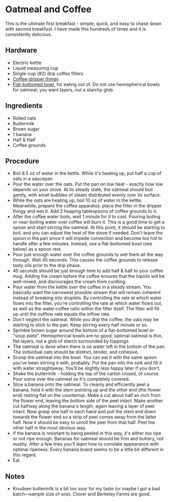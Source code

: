 # Oatmeal and Coffee

This is the ultimate first breakfast - simple, quick, and easy to chase down with second breakfast. I have made this hundreds of times and it is consistently delicious.

## Hardware

- Electric kettle
- Liquid measuring cup
- Single-cup (#2) drip coffee filters
- [Coffee-dripper thingy](https://www.google.com/search?q=coffee+dripper&espv=2&biw=1233&bih=713&source=lnms&tbm=isch&sa=X&ved=0ahUKEwjV-uGe6MPKAhVIzmMKHY1ICUUQ_AUIBygC#tbm=isch&q=ceramic+coffee+dripper)
- [Flat-bottomed bowl](https://www.google.com/search?tbm=isch&q=soup+plate), for eating out of. Do not use hemispherical bowls for oatmeal; you want layers, not a starchy glob.

## Ingredients

- Rolled oats
- Buttermilk
- Brown sugar
- 1 banana
- Half & Half
- Coffee grounds

## Procedure

- Boil 8.5 oz of water in the kettle. While it's heating up, put half a cup of oats in a saucepan.
- Pour the water over the oats. Put the pan on low heat - exactly how low depends on your stove. At its steady state, the oatmeal should boil gently, with small bubbles of steam distributed evenly over its surface.
- While the oats are heating up, boil 10 oz of water in the kettle. Meanwhile, prepare the coffee apparatus: place the filter in the dripper thingy and wet it. Add 2 heaping tablespoons of coffee grounds to it.
- After the coffee water boils, wait 1 minute for it to cool. Pouring boiling or near-boiling water over coffee will burn it. This is a good time to get a spoon and start stirring the oatmeal. At this point, it should be starting to boil, and you can adjust the heat of the stove if needed. Don't leave the spoon in the pan since it will impede convection and become too hot to handle after a few minutes. Instead, use a flat-bottomed bowl (see below) as a spoon rest.
- Pour just enough water over the coffee grounds to wet them all the way through. Wait 45 seconds. This causes the coffee grounds to release tasty oils prior to the drip phase.
- 45 seconds should be just enough time to add half & half to your coffee mug. Adding the cream before the coffee ensures that the liquids will be well-mixed, and discourages the cream from curdling.
- Pour water from the kettle over the coffee in a steady stream. You basically want the narrowest possible stream that will remain coherent instead of breaking into droplets. By controlling the rate at which water flows into the filter, you're controlling the rate at which water flows out, as well as the water:coffee ratio within the filter itself. The filter will fill up until the outflow rate equals the inflow rate.
- Don't neglect the oatmeal. While you drip the coffee, the oats may be starting to stick to the pan. Keep stirring every half minute or so.
- Sprinkle brown sugar around the bottom of a flat-bottomed bowl or "soup plate". Hemispherical bowls are no good; optimal oatmeal is thin, flat layers, not a glob of starch surrounded by toppings.
- The oatmeal is done when there is no water left in the bottom of the pan. The individual oats should be distinct, tender, and cohesive.
- Scoop the oatmeal into the bowl. You can eat it with the same spoon you've been stirring it with, probably. Put the pan into the sink and fill it with water straightaway. You'll be slightly less happy later if you don't.
- Shake the buttermilk - holding the top of the carton closed, of course. Pour some over the oatmeal so it's completely covered.
- Slice a banana onto the oatmeal. To cleanly and efficiently peel a banana, hold it with the stem pointing up and the other end (the flower end) resting flat on the countertop. Make a cut about half an inch from the flower end, leaving the bottom side of the peel intact. Make another cut halfway along the banana's length, again leaving a layer of peel intact. Now grasp one half in each hand and pull the stem end down towards the flower end so a strip of peel comes away from the latter half. Now it should be easy to unroll the peel from that half. Peel the other half in the most obvious way.
- If the banana is resistant to being peeled in this way, it's either too ripe or not ripe enough. Bananas for oatmeal should be firm and buttery, not mushy. After a few tries you'll learn how to correlate appearance with optimal ripeness. Every banana brand seems to be a little bit different in this regard.
- Eat.

## Notes

- Knudsen buttermilk is a bit too sour for my taste (or maybe I got a bad batch—sample size of one). Clover and Berkeley Farms are good.
